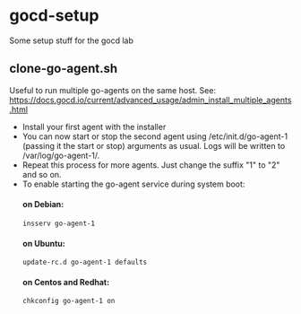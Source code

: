 # gocd-setup
Some setup stuff for the gocd lab

## clone-go-agent.sh
Useful to run multiple go-agents on the same host.
See: https://docs.gocd.io/current/advanced_usage/admin_install_multiple_agents.html

* Install your first agent with the installer
* You can now start or stop the second agent using /etc/init.d/go-agent-1 (passing it the start or stop) arguments as usual. Logs will be written to /var/log/go-agent-1/.
* Repeat this process for more agents. Just change the suffix "1" to "2" and so on.
* To enable starting the go-agent service during system boot:
    #### on Debian:
    ```insserv go-agent-1```
    #### on Ubuntu:
    ```update-rc.d go-agent-1 defaults```
    #### on Centos and Redhat:
    ```chkconfig go-agent-1 on```
